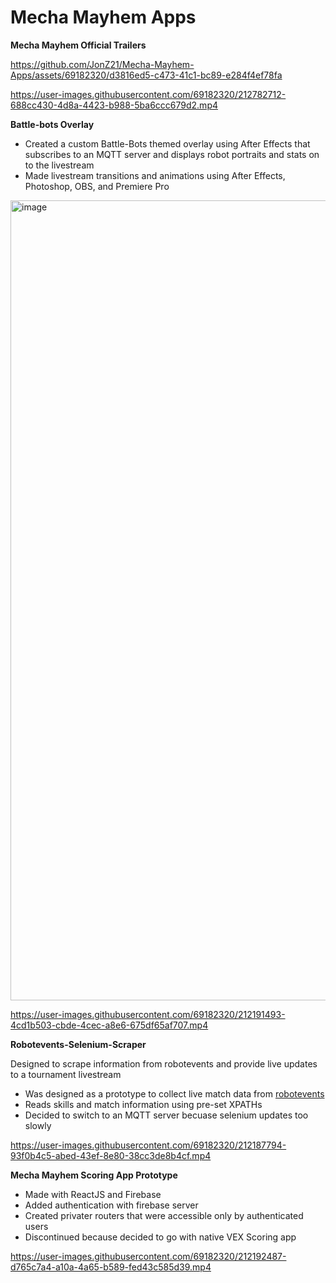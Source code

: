 # Mecha Mayhem Apps

**Mecha Mayhem Official Trailers**



https://github.com/JonZ21/Mecha-Mayhem-Apps/assets/69182320/d3816ed5-c473-41c1-bc89-e284f4ef78fa


https://user-images.githubusercontent.com/69182320/212782712-688cc430-4d8a-4423-b988-5ba6ccc679d2.mp4



**Battle-bots Overlay**

- Created a custom Battle-Bots themed overlay using After Effects that subscribes to an MQTT server and
displays robot portraits and stats on to the livestream
- Made livestream transitions and animations using After Effects, Photoshop, OBS, and Premiere Pro

<img width="1280" alt="image" src="https://user-images.githubusercontent.com/69182320/222046646-532dad24-17be-4df1-a133-6a702996d28c.png">


https://user-images.githubusercontent.com/69182320/212191493-4cd1b503-cbde-4cec-a8e6-675df65af707.mp4



**Robotevents-Selenium-Scraper**

Designed to scrape information from robotevents and provide live updates to a tournament livestream
- Was designed as a prototype to collect live match data from [robotevents](https://www.robotevents.com/robot-competitions/vex-robotics-competition/RE-VRC-22-7814.html#results-)
- Reads skills and match information using pre-set XPATHs
- Decided to switch to an MQTT server becuase selenium updates too slowly

https://user-images.githubusercontent.com/69182320/212187794-93f0b4c5-abed-43ef-8e80-38cc3de8b4cf.mp4

**Mecha Mayhem Scoring App Prototype**

- Made with ReactJS and Firebase
- Added authentication with firebase server
- Created privater routers that were accessible only by authenticated users
- Discontinued because decided to go with native VEX Scoring app

https://user-images.githubusercontent.com/69182320/212192487-d765c7a4-a10a-4a65-b589-fed43c585d39.mp4

